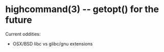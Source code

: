 highcommand(3) -- getopt() for the future
=========================================

Current oddities:

 - OSX/BSD libc vs glibc/gnu extensions
